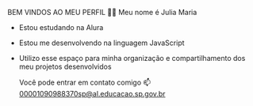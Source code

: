 BEM VINDOS AO MEU PERFIL 💙💙
Meu nome é Julia Maria

- Estou estudando na Alura
- Estou me desenvolvendo na linguagem JavaScript
- Utilizo esse espaço para minha organização e compartilhamento dos meu projetos desenvolvidos

  Você pode entrar em contato comigo 📫
  00001090988370sp@al.educacao.sp.gov.br

